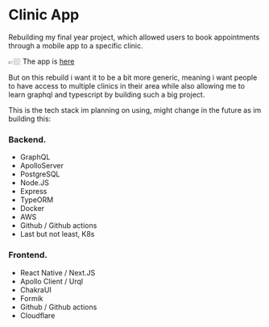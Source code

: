 # Clinic App

Rebuilding my final year project, which allowed users to book appointments through a mobile app to a specific clinic. 

👉🏼 The app is <a href='https://github.com/KevinRaleie-dev/radiant-clinic'>here</a>

But on this rebuild i want it to be a bit more generic, meaning i want people to have access to multiple clinics in their area while also allowing me to learn graphql and typescript by building such a big project.

This is the tech stack im planning on using, might change in the future as im building this:

### Backend.

- GraphQL
- ApolloServer
- PostgreSQL
- Node.JS
- Express
- TypeORM
- Docker
- AWS
- Github / Github actions
- Last but not least, K8s

### Frontend.

- React Native / Next.JS
- Apollo Client / Urql
- ChakraUI
- Formik
- Github / Github actions
- Cloudflare